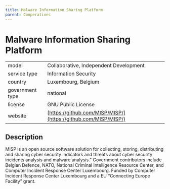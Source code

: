 ```yaml
---
title: Malware Information Sharing Platform
parent: Cooperatives
---
```


# Malware Information Sharing Platform

|                   |                                          |
|:------------------|:-----------------------------------------|
| model             | Collaborative, Independent Development
| service type      | Information Security
| country           | Luxembourg, Belgium
| government type   | national
| license           | GNU Public License
| website           | [https://github.com/MISP/MISP/](https://github.com/MISP/MISP/)

## Description
MISP is an open source software solution for collecting, storing, distributing and sharing cyber security indicators and threats about cyber security incidents analysis and malware analysis.” Government contributors include Belgian Defence, NATO, National Criminal Intelligence Resource Center, and Computer Incident Response Center Luxembourg. Funded by Computer Incident Response Center Luxembourg and a EU “Connecting Europe Facility” grant.
